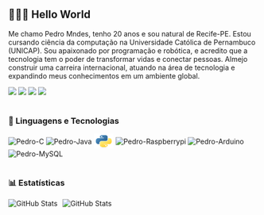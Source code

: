 ## 👩🏻‍💻 Hello World

Me chamo Pedro Mndes, tenho 20 anos e sou natural de Recife-PE. Estou cursando ciência da computação na Universidade Católica de Pernambuco (UNICAP). Sou apaixonado por programação e robótica, e acredito que a tecnologia tem o poder de transformar vidas e conectar pessoas. Almejo construir uma carreira internacional, atuando na área de tecnologia e expandindo meus conhecimentos em um ambiente global.

<div> 

  <a href="https://www.instagram.com/_pedro.mendess__/" target="_blank"><img src="https://img.shields.io/badge/-Instagram-%23E4405F?style=for-the-badge&logo=instagram&logoColor=white" target="_blank"></a>
 <a href="https://discord.gg/link_myself" target="_blank"><img src="https://img.shields.io/badge/Discord-7289DA?style=for-the-badge&logo=discord&logoColor=white" target="_blank"></a> 
  <a href = "pmendesmacedo@gmail.com"><img src="https://img.shields.io/badge/-Gmail-%23333?style=for-the-badge&logo=gmail&logoColor=white" target="_blank"></a>
  <a href="https://www.linkedin.com/in/pedro-mendes-030a63268/" target="_blank"><img src="https://img.shields.io/badge/-LinkedIn-%230077B5?style=for-the-badge&logo=linkedin&logoColor=white" target="_blank"></a> 
  
</div>

#

### 🤖 Linguagens e Tecnologias
<div style="display: inline_block">
  
  <img align="center" alt="Pedro-C" height="30" width="40" src="https://cdn.jsdelivr.net/gh/devicons/devicon@latest/icons/c/c-original.svg" />
  <img align="center" alt="Pedro-Java" height="30" width="40" src="https://cdn.jsdelivr.net/gh/devicons/devicon@latest/icons/java/java-original.svg" />
  <img align="center" alt="Pedro-Python" height="30" width="40" src="https://raw.githubusercontent.com/devicons/devicon/master/icons/python/python-original.svg">     <img align="center" alt="Pedro-Raspberrypi" height="30" width="40" src="https://cdn.jsdelivr.net/gh/devicons/devicon@latest/icons/raspberrypi/raspberrypi-original.svg" />
  <img align="center" alt="Pedro-Arduino" height="30" width="40" src="https://cdn.jsdelivr.net/gh/devicons/devicon@latest/icons/arduino/arduino-original.svg" />      <img align="center" alt="Pedro-MySQL" height="30" width="40" src="https://cdn.jsdelivr.net/gh/devicons/devicon@latest/icons/mysql/mysql-original.svg" />
  
</div>

#


### 📊 Estatísticas

<p>
  <img 
    align="left" 
    alt="GitHub Stats" 
    height="160" 
    style="padding-right: 10px;" 
    src="https://github-readme-stats.vercel.app/api?username=PedroMendesMacedo&show_icons=true&theme=tokyonight&include_all_commits=true&locale=pt-br" 
  />

<img 
      align="left" 
      alt="GitHub Stats" 
      height="160" 
      src="https://github-readme-stats.vercel.app/api/top-langs/?username=PedroMendesMacedo&theme=tokyonight&layout=compact&custom_title=Tecnologias&langs_count=9" 
  />

</p>

